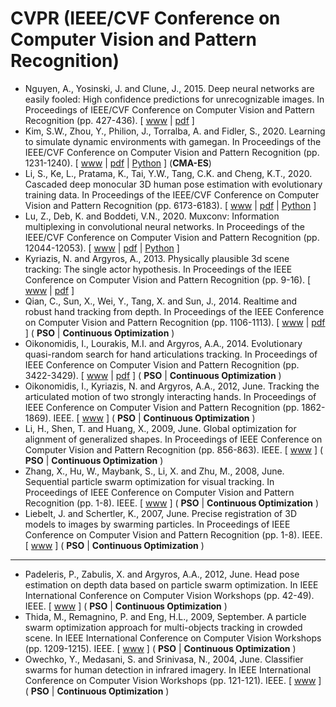 # CVPR (IEEE/CVF Conference on Computer Vision and Pattern Recognition)

* Nguyen, A., Yosinski, J. and Clune, J., 2015. Deep neural networks are easily fooled: High confidence predictions for unrecognizable images. In Proceedings of IEEE/CVF Conference on Computer Vision and Pattern Recognition (pp. 427-436). [ [www](https://www.cv-foundation.org/openaccess/content_cvpr_2015/html/Nguyen_Deep_Neural_Networks_2015_CVPR_paper.html) | [pdf](https://www.cv-foundation.org/openaccess/content_cvpr_2015/papers/Nguyen_Deep_Neural_Networks_2015_CVPR_paper.pdf) ]
* Kim, S.W., Zhou, Y., Philion, J., Torralba, A. and Fidler, S., 2020. Learning to simulate dynamic environments with gamegan. In Proceedings of the IEEE/CVF Conference on Computer Vision and Pattern Recognition (pp. 1231-1240). [ [www](https://openaccess.thecvf.com/content_CVPR_2020/html/Kim_Learning_to_Simulate_Dynamic_Environments_With_GameGAN_CVPR_2020_paper.html) | [pdf](https://openaccess.thecvf.com/content_CVPR_2020/papers/Kim_Learning_to_Simulate_Dynamic_Environments_With_GameGAN_CVPR_2020_paper.pdf) | [Python](https://github.com/nv-tlabs/GameGAN_code) ] (**CMA-ES**)
* Li, S., Ke, L., Pratama, K., Tai, Y.W., Tang, C.K. and Cheng, K.T., 2020. Cascaded deep monocular 3D human pose estimation with evolutionary training data. In Proceedings of the IEEE/CVF Conference on Computer Vision and Pattern Recognition (pp. 6173-6183). [ [www](https://openaccess.thecvf.com/content_CVPR_2020/html/Li_Cascaded_Deep_Monocular_3D_Human_Pose_Estimation_With_Evolutionary_Training_CVPR_2020_paper.html) | [pdf](https://openaccess.thecvf.com/content_CVPR_2020/papers/Li_Cascaded_Deep_Monocular_3D_Human_Pose_Estimation_With_Evolutionary_Training_CVPR_2020_paper.pdf) | [Python](https://github.com/Nicholasli1995/EvoSkeleton) ]
* Lu, Z., Deb, K. and Boddeti, V.N., 2020. Muxconv: Information multiplexing in convolutional neural networks. In Proceedings of the IEEE/CVF Conference on Computer Vision and Pattern Recognition (pp. 12044-12053). [ [www](https://openaccess.thecvf.com/content_CVPR_2020/html/Lu_MUXConv_Information_Multiplexing_in_Convolutional_Neural_Networks_CVPR_2020_paper.html) | [pdf](https://openaccess.thecvf.com/content_CVPR_2020/papers/Lu_MUXConv_Information_Multiplexing_in_Convolutional_Neural_Networks_CVPR_2020_paper.pdf) | [Python](https://github.com/human-analysis/MUXConv) ]
* Kyriazis, N. and Argyros, A., 2013. Physically plausible 3d scene tracking: The single actor hypothesis. In Proceedings of the IEEE Conference on Computer Vision and Pattern Recognition (pp. 9-16). [ [www](https://openaccess.thecvf.com/content_cvpr_2013/html/Kyriazis_Physically_Plausible_3D_2013_CVPR_paper.html) | [pdf](https://openaccess.thecvf.com/content_cvpr_2013/papers/Kyriazis_Physically_Plausible_3D_2013_CVPR_paper.pdf) ]
* Qian, C., Sun, X., Wei, Y., Tang, X. and Sun, J., 2014. Realtime and robust hand tracking from depth. In Proceedings of the IEEE Conference on Computer Vision and Pattern Recognition (pp. 1106-1113). [ [www](https://www.cv-foundation.org/openaccess/content_cvpr_2014/html/Qian_Realtime_and_Robust_2014_CVPR_paper.html) | [pdf](https://www.cv-foundation.org/openaccess/content_cvpr_2014/papers/Qian_Realtime_and_Robust_2014_CVPR_paper.pdf) ] ( **PSO** | **Continuous Optimization** )
* Oikonomidis, I., Lourakis, M.I. and Argyros, A.A., 2014. Evolutionary quasi-random search for hand articulations tracking. In Proceedings of IEEE Conference on Computer Vision and Pattern Recognition (pp. 3422-3429). [ [www](https://openaccess.thecvf.com/content_cvpr_2014/html/Oikonomidis_Evolutionary_Quasi-random_Search_2014_CVPR_paper.html) | [pdf](https://openaccess.thecvf.com/content_cvpr_2014/papers/Oikonomidis_Evolutionary_Quasi-random_Search_2014_CVPR_paper.pdf) ] ( **PSO** | **Continuous Optimization** )
* Oikonomidis, I., Kyriazis, N. and Argyros, A.A., 2012, June. Tracking the articulated motion of two strongly interacting hands. In Proceedings of IEEE Conference on Computer Vision and Pattern Recognition (pp. 1862-1869). IEEE. [ [www](https://ieeexplore.ieee.org/abstract/document/6247885) ] ( **PSO** | **Continuous Optimization** )
* Li, H., Shen, T. and Huang, X., 2009, June. Global optimization for alignment of generalized shapes. In Proceedings of IEEE Conference on Computer Vision and Pattern Recognition (pp. 856-863). IEEE. [ [www](https://ieeexplore.ieee.org/abstract/document/5206548) ] ( **PSO** | **Continuous Optimization** )
* Zhang, X., Hu, W., Maybank, S., Li, X. and Zhu, M., 2008, June. Sequential particle swarm optimization for visual tracking. In Proceedings of IEEE Conference on Computer Vision and Pattern Recognition (pp. 1-8). IEEE. [ [www](https://ieeexplore.ieee.org/abstract/document/4587512) ] ( **PSO** | **Continuous Optimization** )
* Liebelt, J. and Schertler, K., 2007, June. Precise registration of 3D models to images by swarming particles. In Proceedings of IEEE Conference on Computer Vision and Pattern Recognition (pp. 1-8). IEEE. [ [www](https://ieeexplore.ieee.org/document/4270192) ] ( **PSO** | **Continuous Optimization** )

******* *** *******
* Padeleris, P., Zabulis, X. and Argyros, A.A., 2012, June. Head pose estimation on depth data based on particle swarm optimization. In IEEE International Conference on Computer Vision Workshops (pp. 42-49). IEEE. [ [www](https://ieeexplore.ieee.org/abstract/document/6239236) ]  ( **PSO** | **Continuous Optimization** )
* Thida, M., Remagnino, P. and Eng, H.L., 2009, September. A particle swarm optimization approach for multi-objects tracking in crowded scene. In IEEE International Conference on Computer Vision Workshops (pp. 1209-1215). IEEE. [ [www](https://ieeexplore.ieee.org/abstract/document/5457471) ] ( **PSO** | **Continuous Optimization** )
* Owechko, Y., Medasani, S. and Srinivasa, N., 2004, June. Classifier swarms for human detection in infrared imagery. In IEEE International Conference on Computer Vision Workshops (pp. 121-121). IEEE. [ [www](https://ieeexplore.ieee.org/abstract/document/1384917/) ] ( **PSO** | **Continuous Optimization** )
